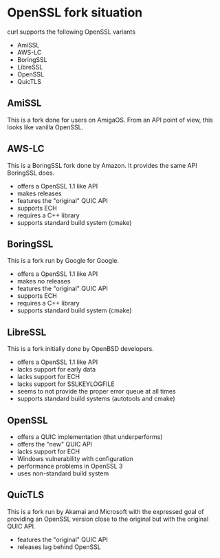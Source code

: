 # OpenSSL fork situation

curl supports the following OpenSSL variants

- AmiSSL
- AWS-LC
- BoringSSL
- LibreSSL
- OpenSSL
- QuicTLS

## AmiSSL

This is a fork done for users on AmigaOS. From an API point of view, this
looks like vanilla OpenSSL.

## AWS-LC

This is a BoringSSL fork done by Amazon. It provides the same API BoringSSL
does.

- offers a OpenSSL 1.1 like API
- makes releases
- features the "original" QUIC API
- supports ECH
- requires a C++ library
- supports standard build system (cmake)

## BoringSSL

This is a fork run by Google for Google.

- offers a OpenSSL 1.1 like API
- makes no releases
- features the "original" QUIC API
- supports ECH
- requires a C++ library
- supports standard build system (cmake)

## LibreSSL

This is a fork initially done by OpenBSD developers.

- offers a OpenSSL 1.1 like API
- lacks support for early data
- lacks support for ECH
- lacks support for SSLKEYLOGFILE
- seems to not provide the proper error queue at all times
- supports standard build systems (autotools and cmake)

## OpenSSL

- offers a QUIC implementation (that underperforms)
- offers the "new" QUIC API
- lacks support for ECH
- Windows vulnerability with configuration
- performance problems in OpenSSL 3
- uses non-standard build system

## QuicTLS

This is a fork run by Akamai and Microsoft with the expressed goal of
providing an OpenSSL version close to the original but with the original QUIC
API.

- features the "original" QUIC API
- releases lag behind OpenSSL
